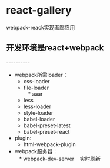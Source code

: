 # react-gallery
webpack-reack实现画廊应用
    
## 开发环境是react+webpack   
----------  
* webpack所需loader：     
    * css-loader  
    * file-loader       
    * aaar  
    * less  
    * less-loader  
    * style-loader   
    * babel-loader  
    * babel-preset-latest  
    * babel-preset-react  
* plugin:   
    * html-webpack-plugin   
* webpack服务器：   
    * webpack-dev-server    实时刷新        
    
